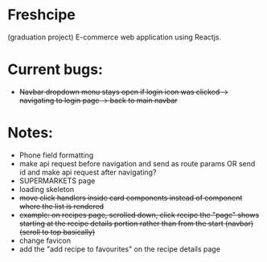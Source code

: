 # Freshcipe
(graduation project)
E-commerce web application using Reactjs.

# Current bugs:
- ~~Navbar dropdown menu stays open if login icon was clicked -> navigating to login page -> back to main navbar~~

# Notes:
- Phone field formatting
- make api request before navigation and send as route params OR send id and make api request after navigating?
- SUPERMARKETS page 
- loading skeleton
- ~~move click handlers inside card components instead of component where the list is rendered~~
- ~~example: on recipes page, scrolled down, click recipe the "page" shows starting at the recipe details portion rather than from the start (navbar) (scroll to top basically)~~
- change favicon
- add the "add recipe to favourites" on the recipe details page